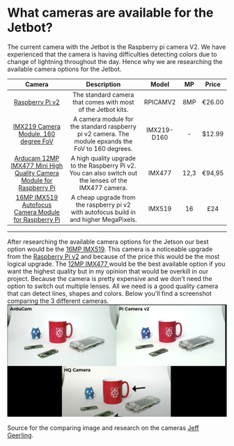 # What cameras are available for the Jetbot?

The current camera with the Jetbot is the Raspberry pi camera V2. We have experienced that the camera is having difficulties detecting colors due to change of lightning throughout the day. Hence why we are researching the available camera options for the Jetbot.

|Camera|Description|Model|MP|Price|
|:-----:|:-----:|:-----:|:-----:|:-----:|
|[Raspberry Pi v2](https://www.tinytronics.nl/shop/en/sensors/optical/cameras-and-scanners/raspberry-pi-camera-v2-8mp)|The standard camera that comes with most of the Jetbot kits.|RPICAMV2|8MP| €26.00|
|[IMX219 Camera Module, 160 degree FoV](https://www.waveshare.com/imx219-d160.htm)|A camera module for the standard raspberry pi v2 camera. The module epxands the FoV to 160 degrees.|IMX219-D160|-|$12.99|
|[Arducam 12MP IMX477 Mini High Quality Camera Module for Raspberry Pi](https://www.sossolutions.nl/arducam-12mp-imx477-mini-high-quality-camera-module-for-raspberry-pi)|A high quality upgrade to the Raspberry Pi v2. You can also switch out the lenses of the IMX477 camera.|IMX477|12,3|€94,95|
|[16MP IMX519 Autofocus Camera Module for Raspberry Pi](https://thepihut.com/products/arducam-imx519-autofocus-camera-module-for-raspberry-pi)| A cheap upgrade from the raspberry pi v2 with autofocus build in and higher MegaPixels.|IMX519|16|£24|

----
After researching the available camera options for the Jetson our best option would be the [16MP IMX519](https://thepihut.com/products/arducam-imx519-autofocus-camera-module-for-raspberry-pi). This camera is a noticeable upgrade from the [Raspberry Pi v2](https://www.tinytronics.nl/shop/en/sensors/optical/cameras-and-scanners/raspberry-pi-camera-v2-8mp) and because of the price this would be the most logical upgrade. The [12MP IMX477 ](https://www.sossolutions.nl/arducam-12mp-imx477-mini-high-quality-camera-module-for-raspberry-pi) would be the best available option if you want the highest quality but in my opinion that would be overkill in our project. Because the camera is pretty expensive and we don't need the option to switch out multiple lenses. All we need is a good quality camera that can detect lines, shapes and colors. Below you'll find a screenshot comparing the 3 different cameras. 
![Comparing the 3 cameras](../images/camera-compare.png)

Source for the comparing image and research on the cameras [Jeff Geerling](https://www.youtube.com/watch?v=j2S8sZoH36Y).


